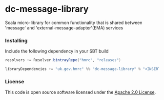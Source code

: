 
# dc-message-library

Scala micro-library for common functionality that is shared between 'message' and 'external-message-adapter'(EMA) services


### Installing

Include the following dependency in your SBT build

```scala
resolvers += Resolver.bintrayRepo("hmrc", "releases")

libraryDependencies += "uk.gov.hmrc" %% "dc-message-library" % "<INSERT VERSION>"
```
### License

This code is open source software licensed under the [Apache 2.0 License]("http://www.apache.org/licenses/LICENSE-2.0.html").